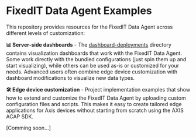 # FixedIT Data Agent Examples

This repository provides resources for the FixedIT Data Agent across different levels of customization:

**📊 Server-side dashboards** - The [dashboard-deployments](./dashboard-deployments) directory contains visualization dashboards that work with the FixedIT Data Agent. Some work directly with the bundled configurations (just spin them up and start visualizing), while others can be used as-is or customized for your needs. Advanced users often combine edge device customization with dashboard modifications to visualize new data types.

**🛠️ Edge device customization** - Project implementation examples that show how to extend and customize the FixedIT Data Agent by uploading custom configuration files and scripts. This makes it easy to create tailored edge applications for Axis devices without starting from scratch using the AXIS ACAP SDK.

[Comming soon...]
